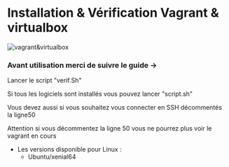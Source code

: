 # Installation & Vérification Vagrant & virtualbox

![vagrant&virtualbox](https://oracle-base.com/blog/wp-content/uploads/2018/09/virtualbox-plus-vagrant.png)

### Avant utilisation merci de suivre le guide ->

Lancer le script "verif.Sh"

Si tous les logiciels sont installés vous pouvez lancer "script.sh"

Vous devez aussi si vous souhaitez vous connecter en SSH décommentés la ligne50

Attention si vous décommentez la ligne 50 vous ne pourrez plus voir le vagrant en cours



* Les versions disponible pour Linux :
  * Ubuntu/xenial64
